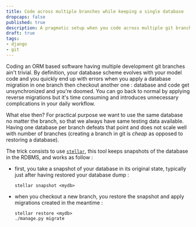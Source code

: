 ```yaml
---
title: Code across multiple branches while keeping a single database 
dropcaps: false
published: true
description: A pragmatic setup when you code across multiple git branches with each their own migration files.  
draft: true
tags:
- django
- git
---
```

Coding an ORM based software having multiple development git branches ain't trivial. By definition,
your database scheme evolves with your model code and you quickly end up with errors when you apply
a database migration in one branch then checkout another one : database and code get unsynchronized
and you're doomed. You can go back to normal by applying reverse migrations but it's time consuming
and introduces unnecessary complications in your daily workflow.
 
What else then? 
For practical purpose we want to use the same database no matter the branch, so that we always have
same testing data available. Having one database per branch defeats that point and does not scale
well with number of branches (creating a branch in git is *cheap* as opposed to restoring a database).

The trick consists to use [`stellar`](https://github.com/fastmonkeys/stellar), this tool keeps
snapshots of the database in the RDBMS, and works as follow :
- first, you take a snapshot of your database in its original state, typically just after having 
  restored your database dump :
  
      stellar snapshot <mydb>
        
- when you checkout a new branch, you restore the snapshot and apply migrations created in the 
  meantime :
  
      stellar restore <mydb>
      ./manage.py migrate
  

